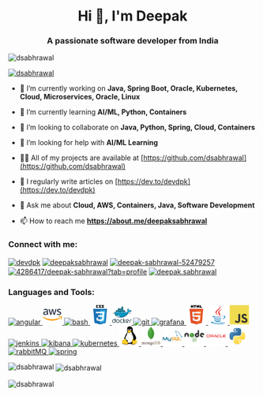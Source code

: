 <!--## Hi there, I am Deepak 👋-->


<!--
**dsabhrawal/dsabhrawal** is a ✨ _special_ ✨ repository because its `README.md` (this file) appears on your GitHub profile.

Here are some ideas to get you started:


- 🔭 I’m currently working on ...
- 🌱 I’m currently learning ...
- 👯 I’m looking to collaborate on ...
- 🤔 I’m looking for help with ...
- 💬 Ask me about ...
- 📫 How to reach me: ...
- 😄 Pronouns: ...
- ⚡ Fun fact: ...

###

<h2 align="center">Hi there, I'm <a href="https://github.comd/dsabhrawal">DEEPAK</a> 👋!<br/>
  <sup>
    <br/>
     <a href="https://www.linkedin.com/in/deepak-sabhrawal-52479257" target="_blank">
      <img alt="LinkedIn Badge" src="https://img.shields.io/badge/-/in/dsabhrawal-0A66C2?style=for-the-badge&logo=Linkedin&logoColor=white&link=https://www.linkedin.com/in/deepak-sabhrawal-52479257/" />
     </a>
    <a href="https://github.com/dsabhrawal" target="_blank">
      <img alt="Github Badge" src="https://img.shields.io/badge/-/dsabhrawal-181717?style=for-the-badge&logo=Github&logoColor=white&link=https://github.com/dsabhrawal" />
     </a>
     <a href="https://stackoverflow.com/users/4286417/deepak-sabhrawal?tab=profile" target="_blank">
      <img alt="Stack Overflow" src="https://img.shields.io/badge/Stack%20Overflow-F58025?style=for-the-badge&logo=Stack%20Overflow&logoColor=white&link=https://stackoverflow.com/users/4286417/deepak-sabhrawal?tab=profile" />
     </a>
     <a href="https://dev.to/devdpk" target="_blank">
      <img alt="DEV.TO" src="https://img.shields.io/badge/dev.to-white?style=for-the-badge&logo=dev.to&labelColor=black&color=black&link=https%3A%2F%2Fdev.to%2Fdevdpk" />
     </a>
    
   </sup>
</h2>

 ### About me

- 🔭 I’m currently working on ... Java, Spring Boot, Oracle, Kubernetes, Cloud, Microservices, Oracle, Linux
- 🌱 I’m currently learning ... Python, AI/ML, Containers
- 👯 I’m looking to collaborate on ... Java, Python, Spring, Cloud, Containers
- 🤔 I’m looking for help with ... AI/ML
- 💬 Ask me about ... Cloud, AWS, Containers, Kubernetes, CKAD
 
 ### Languages, Frameworks and Platforms
 
![Java](https://img.shields.io/badge/Java-f8981d?style=for-the-badge&logo=openjdk&logoColor=5382a1)&nbsp;
![Spring](https://img.shields.io/badge/Spring-6DB33F?style=for-the-badge&logo=spring&logoColor=white)&nbsp;
![AWS](https://img.shields.io/badge/AWS-232F3E?style=for-the-badge&logo=amazon-aws&logoColor=ff9a00)&nbsp;
![Kubernetes](https://img.shields.io/badge/kubernetes-%23326ce5.svg?style=for-the-badge&logo=kubernetes&logoColor=white)&nbsp;
![Python](https://img.shields.io/badge/python-blue.svg?style=for-the-badge&logo=python&logoColor=yellow)&nbsp;
![Javascript](https://img.shields.io/badge/javascript-green.svg?style=for-the-badge&logo=javascript&logoColor=white)&nbsp;

 ### Activity
  
<a href="https://github.com/dsabhrawal">
  <img align="center" src="https://github-readme-stats.vercel.app/api?username=dsabhrawal&count_private=true&show_icons=true&theme=vue&hide=contribs&border_radius=0&cache_seconds=21600" />
</a>
<a href="https://github.com/dsabhrawal">
  <img align="center" src="https://github-readme-stats.vercel.app/api/top-langs/?username=dsabhrawal&hide=html,css,shell,Batchfile,ApacheConf&layout=compact&langs_count=6&theme=vue&border_radius=0&cache_seconds=21600" />
</a>-->

<h1 align="center">Hi 👋, I'm Deepak</h1>
<h3 align="center">A passionate software developer from India</h3>

<p align="left"> <img src="https://komarev.com/ghpvc/?username=dsabhrawal&label=Profile%20views&color=0e75b6&style=flat" alt="dsabhrawal" /> </p>

<p align="left"> <a href="https://github.com/ryo-ma/github-profile-trophy"><img src="https://github-profile-trophy.vercel.app/?username=dsabhrawal" alt="dsabhrawal" /></a> </p>

- 🔭 I’m currently working on **Java, Spring Boot, Oracle, Kubernetes, Cloud, Microservices, Oracle, Linux**

- 🌱 I’m currently learning **AI/ML, Python, Containers**

- 👯 I’m looking to collaborate on **Java, Python, Spring, Cloud, Containers**

- 🤝 I’m looking for help with **AI/ML Learning**

- 👨‍💻 All of my projects are available at [https://github.com/dsabhrawal](https://github.com/dsabhrawal)

- 📝 I regularly write articles on [https://dev.to/devdpk](https://dev.to/devdpk)

- 💬 Ask me about **Cloud, AWS, Containers, Java, Software Development**

- 📫 How to reach me **https://about.me/deepaksabhrawal**

<h3 align="left">Connect with me:</h3>
<p align="left">
<a href="https://dev.to/devdpk" target="blank"><img align="center" src="https://raw.githubusercontent.com/rahuldkjain/github-profile-readme-generator/master/src/images/icons/Social/devto.svg" alt="devdpk" height="30" width="40" /></a>
<a href="https://twitter.com/deepaksabhrawal" target="blank"><img align="center" src="https://raw.githubusercontent.com/rahuldkjain/github-profile-readme-generator/master/src/images/icons/Social/twitter.svg" alt="deepaksabhrawal" height="30" width="40" /></a>
<a href="https://linkedin.com/in/deepak-sabhrawal-52479257" target="blank"><img align="center" src="https://raw.githubusercontent.com/rahuldkjain/github-profile-readme-generator/master/src/images/icons/Social/linked-in-alt.svg" alt="deepak-sabhrawal-52479257" height="30" width="40" /></a>
<a href="https://stackoverflow.com/users/4286417/deepak-sabhrawal?tab=profile" target="blank"><img align="center" src="https://raw.githubusercontent.com/rahuldkjain/github-profile-readme-generator/master/src/images/icons/Social/stack-overflow.svg" alt="4286417/deepak-sabhrawal?tab=profile" height="30" width="40" /></a>
<a href="https://medium.com/deepak.sabhrawal" target="blank"><img align="center" src="https://raw.githubusercontent.com/rahuldkjain/github-profile-readme-generator/master/src/images/icons/Social/medium.svg" alt="deepak.sabhrawal" height="30" width="40" /></a>
</p>

<h3 align="left">Languages and Tools:</h3>
<p align="left"> <a href="https://angular.io" target="_blank" rel="noreferrer"> <img src="https://angular.io/assets/images/logos/angular/angular.svg" alt="angular" width="40" height="40"/> </a> <a href="https://aws.amazon.com" target="_blank" rel="noreferrer"> <img src="https://raw.githubusercontent.com/devicons/devicon/master/icons/amazonwebservices/amazonwebservices-original-wordmark.svg" alt="aws" width="40" height="40"/> </a> <a href="https://www.gnu.org/software/bash/" target="_blank" rel="noreferrer"> <img src="https://www.vectorlogo.zone/logos/gnu_bash/gnu_bash-icon.svg" alt="bash" width="40" height="40"/> </a> <a href="https://www.w3schools.com/css/" target="_blank" rel="noreferrer"> <img src="https://raw.githubusercontent.com/devicons/devicon/master/icons/css3/css3-original-wordmark.svg" alt="css3" width="40" height="40"/> </a> <a href="https://www.docker.com/" target="_blank" rel="noreferrer"> <img src="https://raw.githubusercontent.com/devicons/devicon/master/icons/docker/docker-original-wordmark.svg" alt="docker" width="40" height="40"/> </a> <a href="https://git-scm.com/" target="_blank" rel="noreferrer"> <img src="https://www.vectorlogo.zone/logos/git-scm/git-scm-icon.svg" alt="git" width="40" height="40"/> </a> <a href="https://grafana.com" target="_blank" rel="noreferrer"> <img src="https://www.vectorlogo.zone/logos/grafana/grafana-icon.svg" alt="grafana" width="40" height="40"/> </a> <a href="https://www.w3.org/html/" target="_blank" rel="noreferrer"> <img src="https://raw.githubusercontent.com/devicons/devicon/master/icons/html5/html5-original-wordmark.svg" alt="html5" width="40" height="40"/> </a> <a href="https://www.java.com" target="_blank" rel="noreferrer"> <img src="https://raw.githubusercontent.com/devicons/devicon/master/icons/java/java-original.svg" alt="java" width="40" height="40"/> </a> <a href="https://developer.mozilla.org/en-US/docs/Web/JavaScript" target="_blank" rel="noreferrer"> <img src="https://raw.githubusercontent.com/devicons/devicon/master/icons/javascript/javascript-original.svg" alt="javascript" width="40" height="40"/> </a> <a href="https://www.jenkins.io" target="_blank" rel="noreferrer"> <img src="https://www.vectorlogo.zone/logos/jenkins/jenkins-icon.svg" alt="jenkins" width="40" height="40"/> </a> <a href="https://www.elastic.co/kibana" target="_blank" rel="noreferrer"> <img src="https://www.vectorlogo.zone/logos/elasticco_kibana/elasticco_kibana-icon.svg" alt="kibana" width="40" height="40"/> </a> <a href="https://kubernetes.io" target="_blank" rel="noreferrer"> <img src="https://www.vectorlogo.zone/logos/kubernetes/kubernetes-icon.svg" alt="kubernetes" width="40" height="40"/> </a> <a href="https://www.linux.org/" target="_blank" rel="noreferrer"> <img src="https://raw.githubusercontent.com/devicons/devicon/master/icons/linux/linux-original.svg" alt="linux" width="40" height="40"/> </a> <a href="https://www.mongodb.com/" target="_blank" rel="noreferrer"> <img src="https://raw.githubusercontent.com/devicons/devicon/master/icons/mongodb/mongodb-original-wordmark.svg" alt="mongodb" width="40" height="40"/> </a> <a href="https://www.mysql.com/" target="_blank" rel="noreferrer"> <img src="https://raw.githubusercontent.com/devicons/devicon/master/icons/mysql/mysql-original-wordmark.svg" alt="mysql" width="40" height="40"/> </a> <a href="https://nodejs.org" target="_blank" rel="noreferrer"> <img src="https://raw.githubusercontent.com/devicons/devicon/master/icons/nodejs/nodejs-original-wordmark.svg" alt="nodejs" width="40" height="40"/> </a> <a href="https://www.oracle.com/" target="_blank" rel="noreferrer"> <img src="https://raw.githubusercontent.com/devicons/devicon/master/icons/oracle/oracle-original.svg" alt="oracle" width="40" height="40"/> </a> <a href="https://www.python.org" target="_blank" rel="noreferrer"> <img src="https://raw.githubusercontent.com/devicons/devicon/master/icons/python/python-original.svg" alt="python" width="40" height="40"/> </a> <a href="https://www.rabbitmq.com" target="_blank" rel="noreferrer"> <img src="https://www.vectorlogo.zone/logos/rabbitmq/rabbitmq-icon.svg" alt="rabbitMQ" width="40" height="40"/> </a> <a href="https://spring.io/" target="_blank" rel="noreferrer"> <img src="https://www.vectorlogo.zone/logos/springio/springio-icon.svg" alt="spring" width="40" height="40"/> </a> </p>

<p><img align="left" src="https://github-readme-stats.vercel.app/api/top-langs?username=dsabhrawal&show_icons=true&locale=en&layout=compact" alt="dsabhrawal" /></p>

<p>&nbsp;<img align="center" src="https://github-readme-stats.vercel.app/api?username=dsabhrawal&show_icons=true&locale=en" alt="dsabhrawal" /></p>

<p><img align="center" src="https://github-readme-streak-stats.herokuapp.com/?user=dsabhrawal&" alt="dsabhrawal" /></p>
